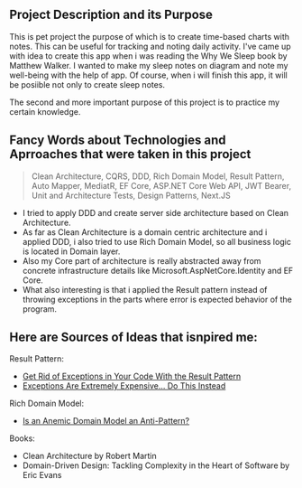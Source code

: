 ## Project Description and its Purpose
This is pet project the purpose of which is to create time-based charts with notes. This can be useful for tracking and noting daily activity. 
I've came up with idea to create this app when i was reading the Why We Sleep book by Matthew Walker. I wanted to make my sleep notes on diagram and note my well-being with the help of app. Of course, when i will finish this app, it will be posiible not only to create sleep notes.

The second and more important purpose of this project is to practice my certain knowledge.

## Fancy Words about Technologies and Aprroaches that were taken in this project
> Clean Architecture, CQRS, DDD, Rich Domain Model, Result Pattern, Auto Mapper, MediatR, EF Core, ASP.NET Core Web API, JWT Bearer, Unit and Architecture Tests, Design Patterns, Next.JS
- I tried to apply DDD and create server side architecture based on Clean Architecture. 
- As far as Clean Architecture is a domain centric architecture and i applied DDD, i also tried to use Rich Domain Model, so all business logic is located in Domain layer.
- Also my Core part of architecture is really abstracted away from concrete infrastructure details like Microsoft.AspNetCore.Identity and EF Core.
- What also interesting is that i applied the Result pattern instead of throwing exceptions in the parts where error is expected behavior of the program.

## Here are Sources of Ideas that isnpired me:

Result Pattern:
- [Get Rid of Exceptions in Your Code With the Result Pattern](https://www.youtube.com/watch?v=E3dU9Y1CsnI)
- [Exceptions Are Extremely Expensive… Do This Instead](https://www.youtube.com/watch?v=E3dU9Y1CsnI)

Rich Domain Model:
- [Is an Anemic Domain Model an Anti-Pattern?](https://www.youtube.com/watch?v=6gwIDiUk2h4)

Books:
- Clean Architecture by Robert Martin
- Domain-Driven Design: Tackling Complexity in the Heart of Software by Eric Evans
